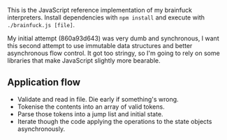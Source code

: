 This is the JavaScript reference implementation of my brainfuck interpreters. Install dependencies with `npm install` and execute with `./brainfuck.js [file]`.

My initial attempt (860a93d643) was very dumb and synchronous, I want this second attempt to use immutable data structures and better asynchronous flow control. It got too stringy, so I'm going to rely on some libraries that make JavaScript slightly more bearable.

## Application flow

 * Validate and read in file. Die early if something's wrong.
 * Tokenise the contents into an array of valid tokens.
 * Parse those tokens into a jump list and initial state.
 * Iterate though the code applying the operations to the state objects asynchronously.
